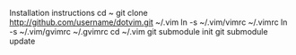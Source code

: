 Installation instructions
cd ~
git clone http://github.com/username/dotvim.git ~/.vim
ln -s ~/.vim/vimrc ~/.vimrc
ln -s ~/.vim/gvimrc ~/.gvimrc
cd ~/.vim
git submodule init
git submodule update
